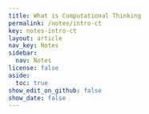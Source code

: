 ```yaml
---
title: What is Computational Thinking
permalink: /notes/intro-ct
key: notes-intro-ct
layout: article
nav_key: Notes
sidebar:
  nav: Notes
license: false
aside:
  toc: true
show_edit_on_github: false
show_date: false
---
```


